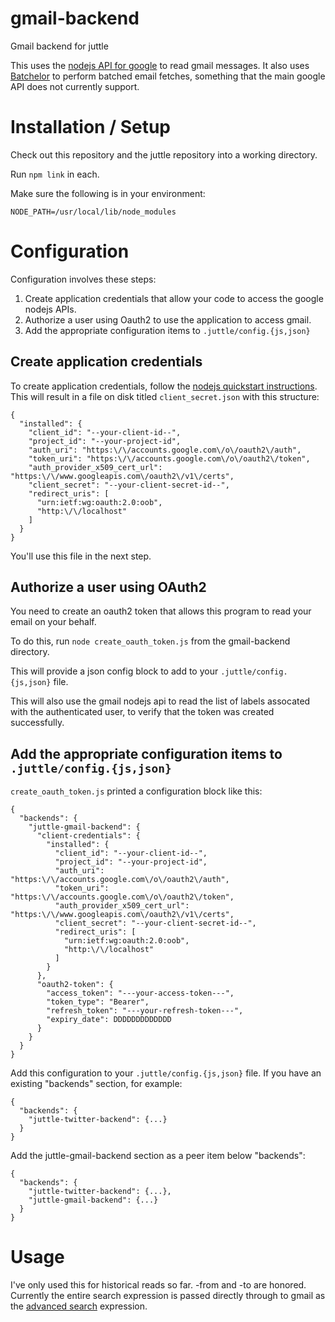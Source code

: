 # gmail-backend

Gmail backend for juttle

This uses the
[nodejs API for google](https://www.npmjs.com/package/googleapis) to
read gmail messages. It also uses
[Batchelor](https://www.npmjs.com/package/batchelor) to perform
batched email fetches, something that the main google API does not
currently support.

# Installation / Setup

Check out this repository and the juttle repository into a working directory.

Run `npm link` in each.

Make sure the following is in your environment:

`NODE_PATH=/usr/local/lib/node_modules`

# Configuration

Configuration involves these steps:

1. Create application credentials that allow your code to access the google nodejs APIs.
2. Authorize a user using Oauth2 to use the application to access gmail.
3. Add the appropriate configuration items to `.juttle/config.{js,json}`

## Create application credentials

To create application credentials, follow the
[nodejs quickstart instructions](https://developers.google.com/gmail/api/quickstart/nodejs). This
will result in a file on disk titled `client_secret.json` with this structure:

```
{
  "installed": {
    "client_id": "--your-client-id--",
    "project_id": "--your-project-id",
    "auth_uri": "https:\/\/accounts.google.com\/o\/oauth2\/auth",
    "token_uri": "https:\/\/accounts.google.com\/o\/oauth2\/token",
    "auth_provider_x509_cert_url": "https:\/\/www.googleapis.com\/oauth2\/v1\/certs",
    "client_secret": "--your-client-secret-id--",
    "redirect_uris": [
      "urn:ietf:wg:oauth:2.0:oob",
      "http:\/\/localhost"
    ]
  }
}
```

You'll use this file in the next step.

## Authorize a user using OAuth2

You need to create an oauth2 token that allows this program to read your email on your behalf.

To do this, run `node create_oauth_token.js` from the gmail-backend directory.

This will provide a json config block to add to your `.juttle/config.{js,json}` file.

This will also use the gmail nodejs api to read the list of labels
assocated with the authenticated user, to verify that the token was created successfully.

## Add the appropriate configuration items to `.juttle/config.{js,json}`

`create_oauth_token.js` printed a configuration block like this:

```
{
  "backends": {
    "juttle-gmail-backend": {
      "client-credentials": {
        "installed": {
          "client_id": "--your-client-id--",
          "project_id": "--your-project-id",
          "auth_uri": "https:\/\/accounts.google.com\/o\/oauth2\/auth",
          "token_uri": "https:\/\/accounts.google.com\/o\/oauth2\/token",
          "auth_provider_x509_cert_url": "https:\/\/www.googleapis.com\/oauth2\/v1\/certs",
          "client_secret": "--your-client-secret-id--",
          "redirect_uris": [
            "urn:ietf:wg:oauth:2.0:oob",
            "http:\/\/localhost"
          ]
        }
      },
      "oauth2-token": {
        "access_token": "---your-access-token---",
        "token_type": "Bearer",
        "refresh_token": "---your-refresh-token---",
        "expiry_date": DDDDDDDDDDDDD
      }
    }
  }
}
```

Add this configuration to your `.juttle/config.{js,json}` file. If you
have an existing "backends" section, for example:

```
{
  "backends": {
    "juttle-twitter-backend": {...}
  }
}
```

Add the juttle-gmail-backend section as a peer item below "backends":
```
{
  "backends": {
    "juttle-twitter-backend": {...},
    "juttle-gmail-backend": {...}
  }
}
```

# Usage

I've only used this for historical reads so far. -from and -to are
honored. Currently the entire search expression is passed directly
through to gmail as the
[advanced search](https://support.google.com/mail/answer/7190?hl=en)
expression.

